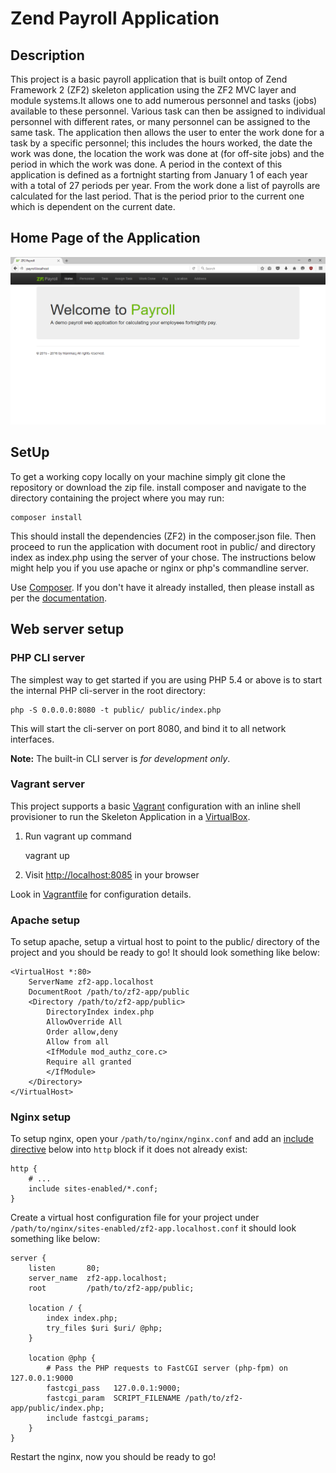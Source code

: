Zend Payroll Application
========================

Description
-----------
This project is a basic payroll application that is built ontop of Zend Framework 2 (ZF2) skeleton application
using the ZF2 MVC layer and module systems.It allows one to add numerous personnel and tasks (jobs) available to these personnel. Various task can then be assigned to individual personnel with different rates, or many personnel can be assigned to the same task. The application then allows the user to enter the work done for a task by a specific personnel; this includes the hours worked, the date the work was done, the location the work was done at (for off-site jobs) and the period
in which the work was done. A period in the context of this application is defined as a fortnight starting from January 1 of each year with a total of 27 periods per year. From the work done a list of payrolls are calculated for the last period.
That is the period prior to the current one which is dependent on the current date.

Home Page of the Application
----------------------------

![Alt text](/screenshot.png?raw=true "Home Page")

SetUp
-----
To get a working copy locally on your machine simply git clone the repository or download the zip file.
install composer and navigate to the directory containing the project where you may run:

    composer install

This should install the dependencies (ZF2) in the composer.json file.
Then proceed to run the application with document root in public/ and directory index as index.php using the server of
your chose. The instructions below might help you if you use apache or nginx or php's commandline server.

Use [Composer](https://getcomposer.org/). If you don't have it already installed, then please install as per the [documentation](https://getcomposer.org/doc/00-intro.md).

Web server setup
----------------

### PHP CLI server

The simplest way to get started if you are using PHP 5.4 or above is to start the internal PHP cli-server in the root
directory:

    php -S 0.0.0.0:8080 -t public/ public/index.php

This will start the cli-server on port 8080, and bind it to all network
interfaces.

**Note:** The built-in CLI server is *for development only*.

### Vagrant server

This project supports a basic [Vagrant](http://docs.vagrantup.com/v2/getting-started/index.html) configuration with an inline shell provisioner to run the Skeleton Application in a [VirtualBox](https://www.virtualbox.org/wiki/Downloads).

1. Run vagrant up command

    vagrant up

2. Visit [http://localhost:8085](http://localhost:8085) in your browser

Look in [Vagrantfile](Vagrantfile) for configuration details.

### Apache setup

To setup apache, setup a virtual host to point to the public/ directory of the
project and you should be ready to go! It should look something like below:

    <VirtualHost *:80>
        ServerName zf2-app.localhost
        DocumentRoot /path/to/zf2-app/public
        <Directory /path/to/zf2-app/public>
            DirectoryIndex index.php
            AllowOverride All
            Order allow,deny
            Allow from all
            <IfModule mod_authz_core.c>
            Require all granted
            </IfModule>
        </Directory>
    </VirtualHost>

### Nginx setup

To setup nginx, open your `/path/to/nginx/nginx.conf` and add an
[include directive](http://nginx.org/en/docs/ngx_core_module.html#include) below
into `http` block if it does not already exist:

    http {
        # ...
        include sites-enabled/*.conf;
    }


Create a virtual host configuration file for your project under `/path/to/nginx/sites-enabled/zf2-app.localhost.conf`
it should look something like below:

    server {
        listen       80;
        server_name  zf2-app.localhost;
        root         /path/to/zf2-app/public;

        location / {
            index index.php;
            try_files $uri $uri/ @php;
        }

        location @php {
            # Pass the PHP requests to FastCGI server (php-fpm) on 127.0.0.1:9000
            fastcgi_pass   127.0.0.1:9000;
            fastcgi_param  SCRIPT_FILENAME /path/to/zf2-app/public/index.php;
            include fastcgi_params;
        }
    }

Restart the nginx, now you should be ready to go!

